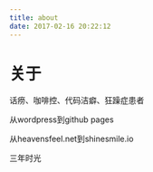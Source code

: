```yaml
---
title: about
date: 2017-02-16 20:22:12
---
```

# 关于

话痨、咖啡控、代码洁癖、狂躁症患者

从wordpress到github pages

从heavensfeel.net到shinesmile.io

三年时光